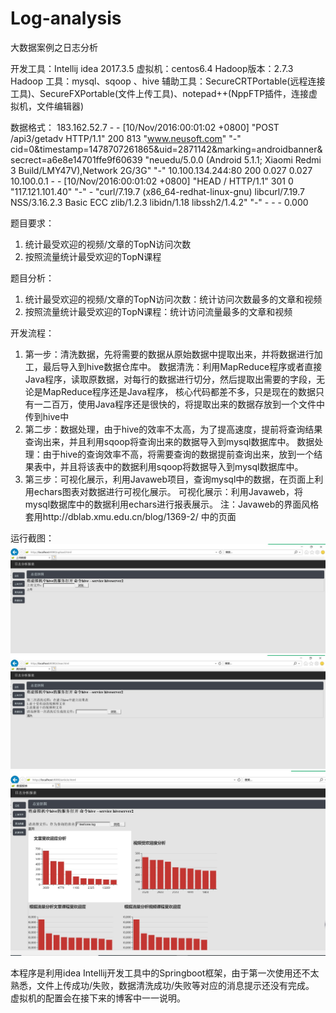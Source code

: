# Log-analysis
大数据案例之日志分析

开发工具：Intellij idea 2017.3.5
虚拟机：centos6.4
Hadoop版本：2.7.3
Hadoop 工具：mysql、sqoop 、hive
辅助工具：SecureCRTPortable(远程连接工具)、SecureFXPortable(文件上传工具)、notepad++(NppFTP插件，连接虚拟机，文件编辑器)

数据格式：
183.162.52.7 - - [10/Nov/2016:00:01:02 +0800] "POST /api3/getadv HTTP/1.1" 200 813  "www.neusoft.com" "-"  cid=0&timestamp=1478707261865&uid=2871142&marking=androidbanner&secrect=a6e8e14701ffe9f60639  "neuedu/5.0.0 (Android 5.1.1; Xiaomi Redmi 3 Build/LMY47V),Network 2G/3G" "-"  10.100.134.244:80 200 0.027 0.027
10.100.0.1 - - [10/Nov/2016:00:01:02 +0800] "HEAD / HTTP/1.1" 301 0 "117.121.101.40" "-" - "curl/7.19.7 (x86_64-redhat-linux-gnu) libcurl/7.19.7 NSS/3.16.2.3 Basic ECC zlib/1.2.3 libidn/1.18 libssh2/1.4.2" "-" - - - 0.000

题目要求：
  1. 统计最受欢迎的视频/文章的TopN访问次数
  2. 按照流量统计最受欢迎的TopN课程
  
题目分析：
  1. 统计最受欢迎的视频/文章的TopN访问次数：统计访问次数最多的文章和视频
  2. 按照流量统计最受欢迎的TopN课程：统计访问流量最多的文章和视频
  
开发流程：
  1. 第一步：清洗数据，先将需要的数据从原始数据中提取出来，并将数据进行加工，最后导入到hive数据仓库中。
       数据清洗：利用MapReduce程序或者直接Java程序，读取原数据，对每行的数据进行切分，然后提取出需要的字段，无论是MapReduce程序还是Java程序，               核心代码都差不多，只是现在的数据只有一二百万，使用Java程序还是很快的，将提取出来的数据存放到一个文件中传到hive中
  2. 第二步：数据处理，由于hive的效率不太高，为了提高速度，提前将查询结果查询出来，并且利用sqoop将查询出来的数据导入到mysql数据库中。
       数据处理：由于hive的查询效率不高，将需要查询的数据提前查询出来，放到一个结果表中，并且将该表中的数据利用sqoop将数据导入到mysql数据库中。
  3. 第三步：可视化展示，利用Javaweb项目，查询mysql中的数据，在页面上利用echars图表对数据进行可视化展示。
       可视化展示：利用Javaweb，将mysql数据库中的数据利用echars进行报表展示。
        注：Javaweb的界面风格套用http://dblab.xmu.edu.cn/blog/1369-2/ 中的页面
 
 运行截图：
 ![](images/2.jpg)
 ![](images/3.jpg)
 ![](images/1.jpg)
 
本程序是利用idea Intellij开发工具中的Springboot框架，由于第一次使用还不太熟悉，文件上传成功/失败，数据清洗成功/失败等对应的消息提示还没有完成。
虚拟机的配置会在接下来的博客中一一说明。
